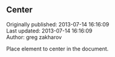 ## Center  
Originally published: 2013-07-14 16:16:09  
Last updated: 2013-07-14 16:16:09  
Author: greg zakharov  
  
Place element to center in the document.